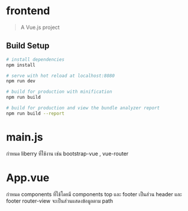 # frontend

> A Vue.js project

## Build Setup

``` bash
# install dependencies
npm install

# serve with hot reload at localhost:8080
npm run dev

# build for production with minification
npm run build

# build for production and view the bundle analyzer report
npm run build --report
```
# main.js
กำหนด liberry ที่ใช้งาน เช่น bootstrap-vue , vue-router

# App.vue 
กำหนด components ที่ใช้โดยมี components top และ footer เป็นส่วน header และ footer
router-view จะเป็นส่วนแสดงข้อมูลตาม path
